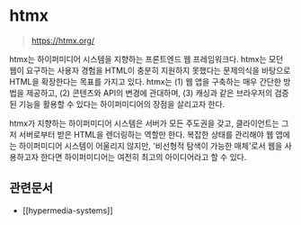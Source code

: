 # htmx

> https://htmx.org/

htmx는 하이퍼미디어 시스템을 지향하는 프론트엔드 웹 프레임워크다. htmx는 모던 웹이 요구하는 사용자 경험을 HTML이 충분히 지원하지 못했다는 문제의식을 바탕으로 HTML을 확장한다는 목표를 가지고 있다. htmx는 (1) 웹 앱을 구축하는 매우 간단한 방법을 제공하고, (2) 콘텐츠와 API의 변경에 관대하며, (3) 캐싱과 같은 브라우저의 검증된 기능을 활용할 수 있다는 하이퍼미디어의 장점을 살리고자 한다.

htmx가 지향하는 하이퍼미디어 시스템은 서버가 모든 주도권을 갖고, 클라이언트는 그저 서버로부터 받은 HTML을 렌더링하는 역할만 한다. 복잡한 상태를 관리해야 웹 앱에는 하이퍼미디어 시스템이 어울리지 않지만, '비선형적 탐색이 가능한 매체'로서 웹을 사용하고자 한다면 하이퍼미디어는 여전히 최고의 아이디어라고 할 수 있다.

## 관련문서

- [[hypermedia-systems]]
